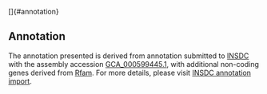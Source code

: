 []{#annotation}

Annotation
----------

The annotation presented is derived from annotation submitted to
[INSDC](http://www.insdc.org) with the assembly accession
[GCA\_000599445.1](http://www.ebi.ac.uk/ena/data/view/GCA_000599445.1),
with additional non-coding genes derived from
[Rfam](http://rfam.xfam.org/). For more details, please visit [INSDC
annotation
import](http://ensemblgenomes.org/info/data/insdc_annotation).
